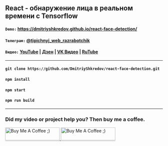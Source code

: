 ## React - обнаружение лица в реальном времени с Tensorflow

#### `Demo:` https://dmitriyshkredov.github.io/react-face-detection/

#### `Телеграм:` [@tipichnyj_web_razrabotchik](https://t.me/tipichnyj_web_razrabotchik/39)

#### `Видео:` [YouTube](https://youtu.be/4y_wD39mKXU) | [Дзен](https://m.dzen.ru/video/watch/64c8c0df9171354ad29cf483) | [VK Видео](https://vk.com/video-222570561_456239032) | [RuTube](https://rutube.ru/video/abb08e6fa51ae11dd8ed85abf705f224/)

---

#### `git clone https://github.com/DmitriyShkredov/react-face-detection.git`

#### `npm install`

#### `npm start`

#### `npm run build`

---

### Did my video or project help you? Then buy me a coffee.

<a href="https://www.buymeacoffee.com/DmitriyShkredov" target="_blank">
  <img
    src="https://www.buymeacoffee.com/assets/img/custom_images/orange_img.png"
    alt="Buy Me A Coffee ;)"
    style="height: 41px !important;width: 174px !important;box-shadow: 0px 3px 2px 0px rgba(190, 190, 190, 0.5) !important;-webkit-box-shadow: 0px 3px 2px 0px rgba(190, 190, 190, 0.5) !important;"
  >
</a>

<a href="https://donate.qiwi.com/payin/ShkredovDmitriy" target="_blank">
  <img
    src="https://cdn.buymeacoffee.com/buttons/v2/default-yellow.png"
    alt="Buy Me A Coffee ;)"
    style="height: 41px !important;width: 174px !important;box-shadow: 0px 3px 2px 0px rgba(190, 190, 190, 0.5) !important;-webkit-box-shadow: 0px 3px 2px 0px rgba(190, 190, 190, 0.5) !important;"
  >
</a>
